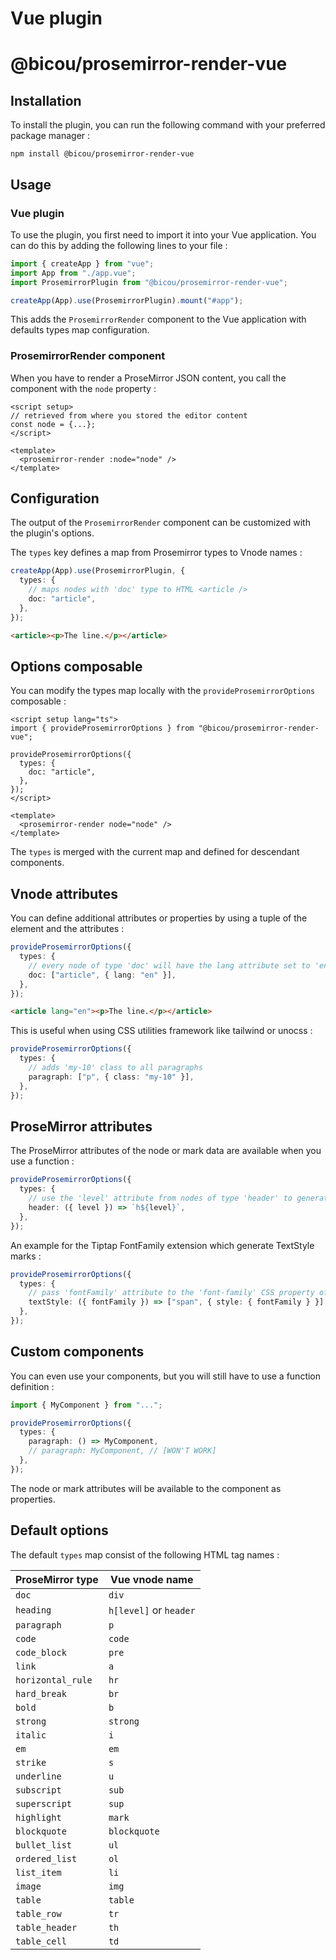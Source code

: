 # Vue plugin

# @bicou/prosemirror-render-vue

## Installation

To install the plugin, you can run the following command with your preferred package manager :

```shell
npm install @bicou/prosemirror-render-vue
```

## Usage

### Vue plugin

To use the plugin, you first need to import it into your Vue application.
You can do this by adding the following lines to your file :

```ts
import { createApp } from "vue";
import App from "./app.vue";
import ProsemirrorPlugin from "@bicou/prosemirror-render-vue";

createApp(App).use(ProsemirrorPlugin).mount("#app");
```

This adds the `ProsemirrorRender` component to the Vue application with defaults types map configuration.

### ProsemirrorRender component

When you have to render a ProseMirror JSON content, you call the component with the `node` property :

```vue
<script setup>
// retrieved from where you stored the editor content  
const node = {...};
</script>

<template>
  <prosemirror-render :node="node" />
</template>
```

## Configuration

The output of the `ProsemirrorRender` component can be customized with the plugin's options.

The `types` key defines a map from Prosemirror types to Vnode names :

```ts
createApp(App).use(ProsemirrorPlugin, {
  types: {
    // maps nodes with 'doc' type to HTML <article />      
    doc: "article", 
  },
});
```

```html
<article><p>The line.</p></article>
```

## Options composable

You can modify the types map locally with the `provideProsemirrorOptions` composable :

```vue
<script setup lang="ts">
import { provideProsemirrorOptions } from "@bicou/prosemirror-render-vue";

provideProsemirrorOptions({
  types: {
    doc: "article",
  },
});
</script>

<template>
  <prosemirror-render node="node" />
</template>
```

The `types` is merged with the current map and defined for descendant components.

## Vnode attributes

You can define additional attributes or properties by using a tuple of the element and the attributes :

```ts
provideProsemirrorOptions({
  types: {
    // every node of type 'doc' will have the lang attribute set to 'en'
    doc: ["article", { lang: "en" }],
  },
});
```

```html
<article lang="en"><p>The line.</p></article>
```

This is useful when using CSS utilities framework like tailwind or unocss :

```ts
provideProsemirrorOptions({
  types: {
    // adds 'my-10' class to all paragraphs      
    paragraph: ["p", { class: "my-10" }],
  },
});
```

## ProseMirror attributes

The ProseMirror attributes of the node or mark data are available when you use a function :

```ts
provideProsemirrorOptions({
  types: {
    // use the 'level' attribute from nodes of type 'header' to generate the tag name 
    header: ({ level }) => `h${level}`,
  },
});
```

An example for the Tiptap FontFamily extension which generate TextStyle marks :

```ts
provideProsemirrorOptions({
  types: {
    // pass 'fontFamily' attribute to the 'font-family' CSS property of a span
    textStyle: ({ fontFamily }) => ["span", { style: { fontFamily } }],
  },
});
```

## Custom components

You can even use your components, but you will still have to use a function definition :

```ts
import { MyComponent } from "...";

provideProsemirrorOptions({
  types: {
    paragraph: () => MyComponent,
    // paragraph: MyComponent, // [WON'T WORK]  
  },
});
```

The node or mark attributes will be available to the component as properties.

## Default options

The default `types` map consist of the following HTML tag names :

| ProseMirror type  | Vue vnode name         |
|-------------------|------------------------|
| `doc`             | `div`                  |
| `heading`         | `h[level]` or `header` |
| `paragraph`       | `p`                    |
| `code`            | `code`                 |
| `code_block`      | `pre`                  |
| `link`            | `a`                    |
| `horizontal_rule` | `hr`                   |
| `hard_break`      | `br`                   |
| `bold`            | `b`                    |
| `strong`          | `strong`               |
| `italic`          | `i`                    |
| `em`              | `em`                   |
| `strike`          | `s`                    |
| `underline`       | `u`                    |
| `subscript`       | `sub`                  |
| `superscript`     | `sup`                  |
| `highlight`       | `mark`                 |
| `blockquote`      | `blockquote`           |
| `bullet_list`     | `ul`                   |
| `ordered_list`    | `ol`                   |
| `list_item`       | `li`                   |
| `image`           | `img`                  |
| `table`           | `table`                |
| `table_row`       | `tr`                   |
| `table_header`    | `th`                   |
| `table_cell`      | `td`                   |
